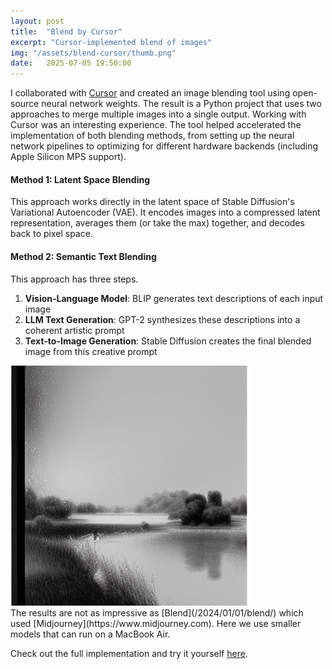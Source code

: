 ```yaml
---
layout: post
title:  "Blend by Cursor"
excerpt: "Cursor-implemented blend of images"
img: "/assets/blend-cursor/thumb.png"
date:   2025-07-05 19:50:00
---
```


I collaborated with [Cursor](https://cursor.sh/) and created an image blending tool using open-source neural network weights. The result is a Python project that uses two approaches to merge multiple images into a single output. Working with Cursor was an interesting experience. The tool helped accelerated the implementation of both blending methods, from setting up the neural network pipelines to optimizing for different hardware backends (including Apple Silicon MPS support).

#### Method 1: Latent Space Blending
This approach works directly in the latent space of Stable Diffusion's Variational Autoencoder (VAE). It encodes images into a compressed latent representation, averages them (or take the max) together, and decodes back to pixel space.

#### Method 2: Semantic Text Blending  
This approach has three steps.
1. **Vision-Language Model**: BLIP generates text descriptions of each input image
2. **LLM Text Generation**: GPT-2 synthesizes these descriptions into a coherent artistic prompt
3. **Text-to-Image Generation**: Stable Diffusion creates the final blended image from this creative prompt

<div class="art">

  <div class="blendpiece">
    <img src="/assets/blend-cursor/thumb.png" alt="Blend Cursor - black and white" />
  </div>

</div>
The results are not as impressive as [Blend](/2024/01/01/blend/) which used [Midjourney](https://www.midjourney.com). Here we use smaller models that can run on a MacBook Air.

Check out the full implementation and try it yourself [here](https://github.com/fanyangxyz/blend-images-cursor).
